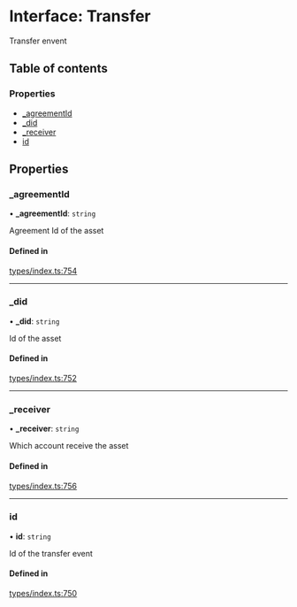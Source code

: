 # Interface: Transfer

Transfer envent

## Table of contents

### Properties

- [\_agreementId](Transfer.md#_agreementid)
- [\_did](Transfer.md#_did)
- [\_receiver](Transfer.md#_receiver)
- [id](Transfer.md#id)

## Properties

### \_agreementId

• **\_agreementId**: `string`

Agreement Id of the asset

#### Defined in

[types/index.ts:754](https://github.com/nevermined-io/react-components/blob/68ff983/catalog/src/types/index.ts#L754)

___

### \_did

• **\_did**: `string`

Id of the asset

#### Defined in

[types/index.ts:752](https://github.com/nevermined-io/react-components/blob/68ff983/catalog/src/types/index.ts#L752)

___

### \_receiver

• **\_receiver**: `string`

Which account receive the asset

#### Defined in

[types/index.ts:756](https://github.com/nevermined-io/react-components/blob/68ff983/catalog/src/types/index.ts#L756)

___

### id

• **id**: `string`

Id of the transfer event

#### Defined in

[types/index.ts:750](https://github.com/nevermined-io/react-components/blob/68ff983/catalog/src/types/index.ts#L750)
